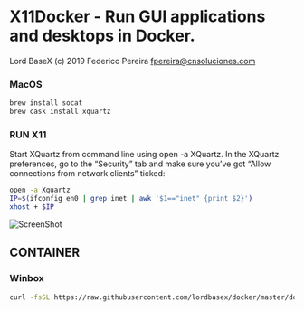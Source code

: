 # X11Docker - Run GUI applications and desktops in Docker.

Lord BaseX (c) 2019
 Federico Pereira <fpereira@cnsoluciones.com>


### MacOS
```bash
brew install socat
brew cask install xquartz
```

### RUN X11

Start XQuartz from command line using open -a XQuartz. In the XQuartz preferences, go to the “Security” tab and make sure you’ve got “Allow connections from network clients” ticked:

```bash
open -a Xquartz
IP=$(ifconfig en0 | grep inet | awk '$1=="inet" {print $2}')
xhost + $IP
```

![ScreenShot](https://raw.githubusercontent.com/lordbasex/docker/master/docker-x11/xquartz_preferences.png)


## CONTAINER

### Winbox
```bash
curl -fsSL https://raw.githubusercontent.com/lordbasex/docker/master/docker-x11/winbox/winbox.sh | bash
```
